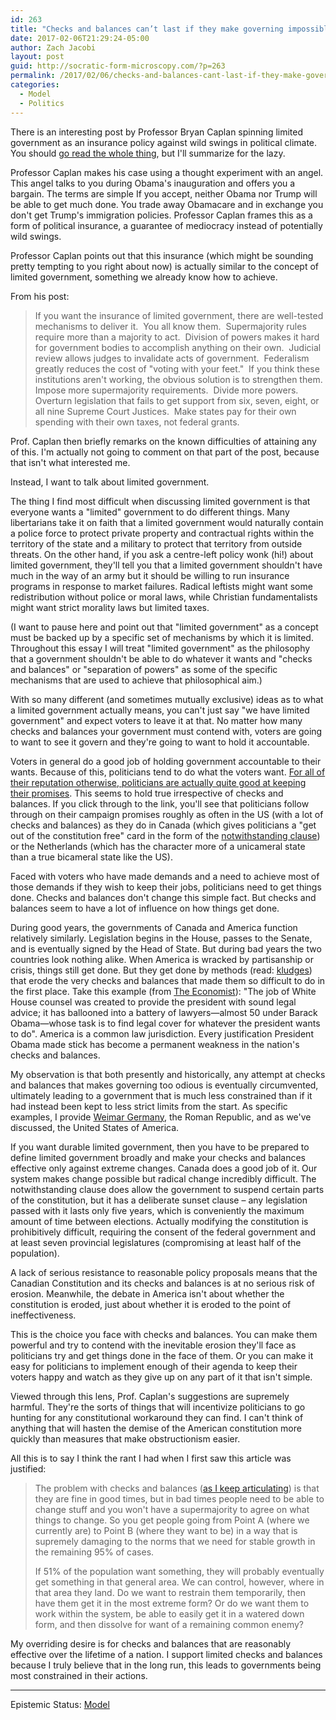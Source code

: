 ```yaml
---
id: 263
title: "Checks and balances can’t last if they make governing impossible"
date: 2017-02-06T21:29:24-05:00
author: Zach Jacobi
layout: post
guid: http://socratic-form-microscopy.com/?p=263
permalink: /2017/02/06/checks-and-balances-cant-last-if-they-make-governing-impossible/
categories:
  - Model
  - Politics
---
```


There is an interesting post by Professor Bryan Caplan spinning limited government as an insurance policy against wild swings in political climate. You should <a href="http://econlog.econlib.org/archives/2017/01/limited_governm.html">go read the whole thing</a>, but I'll summarize for the lazy.

Professor Caplan makes his case using a thought experiment with an angel. This angel talks to you during Obama's inauguration and offers you a bargain. The terms are simple If you accept, neither Obama nor Trump will be able to get much done. You trade away Obamacare and in exchange you don't get Trump's immigration policies. Professor Caplan frames this as a form of political insurance, a guarantee of mediocracy instead of potentially wild swings.

Professor Caplan points out that this insurance (which might be sounding pretty tempting to you right about now) is actually similar to the concept of limited government, something we already know how to achieve.

<!--more-->

From his post:

<blockquote>If you want the insurance of limited government, there are well-tested mechanisms to deliver it.  You all know them.  Supermajority rules require more than a majority to act.  Division of powers makes it hard for government bodies to accomplish anything on their own.  Judicial review allows judges to invalidate acts of government.  Federalism greatly reduces the cost of "voting with your feet."  If you think these institutions aren't working, the obvious solution is to strengthen them.  Impose more supermajority requirements.  Divide more powers.  Overturn legislation that fails to get support from six, seven, eight, or all nine Supreme Court Justices.  Make states pay for their own spending with their own taxes, not federal grants.</blockquote>

Prof. Caplan then briefly remarks on the known difficulties of attaining any of this. I'm actually not going to comment on that part of the post, because that isn't what interested me.

Instead, I want to talk about limited government.

The thing I find most difficult when discussing limited government is that everyone wants a "limited" government to do different things. Many libertarians take it on faith that a limited government would naturally contain a police force to protect private property and contractual rights within the territory of the state and a military to protect that territory from outside threats. On the other hand, if you ask a centre-left policy wonk (hi!) about limited government, they'll tell you that a limited government shouldn't have much in the way of an army but it should be willing to run insurance programs in response to market failures. Radical leftists might want some redistribution without police or moral laws, while Christian fundamentalists might want strict morality laws but limited taxes.

(I want to pause here and point out that "limited government" as a concept must be backed up by a specific set of mechanisms by which it is limited. Throughout this essay I will treat "limited government" as the philosophy that a government shouldn't be able to do whatever it wants and "checks and balances" or "separation of powers" as some of the specific mechanisms that are used to achieve that philosophical aim.)

With so many different (and sometimes mutually exclusive) ideas as to what a limited government actually means, you can't just say "we have limited government" and expect voters to leave it at that. No matter how many checks and balances your government must contend with, voters are going to want to see it govern and they're going to want to hold it accountable.

Voters in general do a good job of holding government accountable to their wants. Because of this, politicians tend to do what the voters want. <a href="https://fivethirtyeight.com/features/trust-us-politicians-keep-most-of-their-promises/">For all of their reputation otherwise, politicians are actually quite good at keeping their promises</a>. This seems to hold true irrespective of checks and balances. If you click through to the link, you'll see that politicians follow through on their campaign promises roughly as often in the US (with a lot of checks and balances) as they do in Canada (which gives politicians a "get out of the constitution free" card in the form of the <a href="https://en.wikipedia.org/wiki/Section_33_of_the_Canadian_Charter_of_Rights_and_Freedoms">notwithstanding clause</a>) or the Netherlands (which has the character more of a unicameral state than a true bicameral state like the US).

Faced with voters who have made demands and a need to achieve most of those demands if they wish to keep their jobs, politicians need to get things done. Checks and balances don't change this simple fact. But checks and balances seem to have a lot of influence on how things get done.

During good years, the governments of Canada and America function relatively similarly. Legislation begins in the House, passes to the Senate, and is eventually signed by the Head of State. But during bad years the two countries look nothing alike. When America is wracked by partisanship or crisis, things still get done. But they get done by methods (read: <a href="http://www.nationalaffairs.com/publications/detail/kludgeocracy-in-america">kludges</a>) that erode the very checks and balances that made them so difficult to do in the first place. Take this example (from <a href="http://www.economist.com/news/united-states/21716060-next-four-years-will-keep-students-constitution-busy-americas-system-checks">The Economist</a>): "The job of White House counsel was created to provide the president with sound legal advice; it has ballooned into a battery of lawyers—almost 50 under Barack Obama—whose task is to find legal cover for whatever the president wants to do". America is a common law jurisdiction. Every justification President Obama made stick has become a permanent weakness in the nation's checks and balances.

My observation is that both presently and historically, any attempt at checks and balances that makes governing too odious is eventually circumvented, ultimately leading to a government that is much less constrained than if it had instead been kept to less strict limits from the start. As specific examples, I provide <a href="https://en.wikipedia.org/wiki/Weimar_Republic#Institutional_problems">Weimar Germany</a>, the Roman Republic, and as we've discussed, the United States of America.

If you want durable limited government, then you have to be prepared to define limited government broadly and make your checks and balances effective only against extreme changes. Canada does a good job of it. Our system makes change possible but radical change incredibly difficult. The notwithstanding clause does allow the government to suspend certain parts of the constitution, but it has a deliberate sunset clause – any legislation passed with it lasts only five years, which is conveniently the maximum amount of time between elections. Actually modifying the constitution is prohibitively difficult, requiring the consent of the federal government and at least seven provincial legislatures (compromising at least half of the population).

A lack of serious resistance to reasonable policy proposals means that the Canadian Constitution and its checks and balances is at no serious risk of erosion. Meanwhile, the debate in America isn't about whether the constitution is eroded, just about whether it is eroded to the point of ineffectiveness.

This is the choice you face with checks and balances. You can make them powerful and try to contend with the inevitable erosion they'll face as politicians try and get things done in the face of them. Or you can make it easy for politicians to implement enough of their agenda to keep their voters happy and watch as they give up on any part of it that isn't simple.

Viewed through this lens, Prof. Caplan's suggestions are supremely harmful. They're the sorts of things that will incentivize politicians to go hunting for any constitutional workaround they can find. I can't think of anything that will hasten the demise of the American constitution more quickly than measures that make obstructionism easier.

All this is to say I think the rant I had when I first saw this article was justified:

<blockquote>The problem with checks and balances (<a href="{{ site.baseurl }}/2017/01/30/trump-is-marius-not-caesar/#3">as I keep articulating</a>) is that they are fine in good times, but in bad times people need to be able to change stuff and you won't have a supermajority to agree on what things to change. So you get people going from Point A (where we currently are) to Point B (where they want to be) in a way that is supremely damaging to the norms that we need for stable growth in the remaining 95% of cases.

If 51% of the population want something, they will probably eventually get something in that general area. We can control, however, where in that area they land. Do we want to restrain them temporarily, then have them get it in the most extreme form? Or do we want them to work within the system, be able to easily get it in a watered down form, and then dissolve for want of a remaining common enemy?</blockquote>

My overriding desire is for checks and balances that are reasonably effective over the lifetime of a nation. I support limited checks and balances because I truly believe that in the long run, this leads to governments being most constrained in their actions.

<hr class="post-end" />
<p class="epistemic-status">Epistemic Status: <a href="{{ site.baseurl }}/about-me">Model</a></p>
